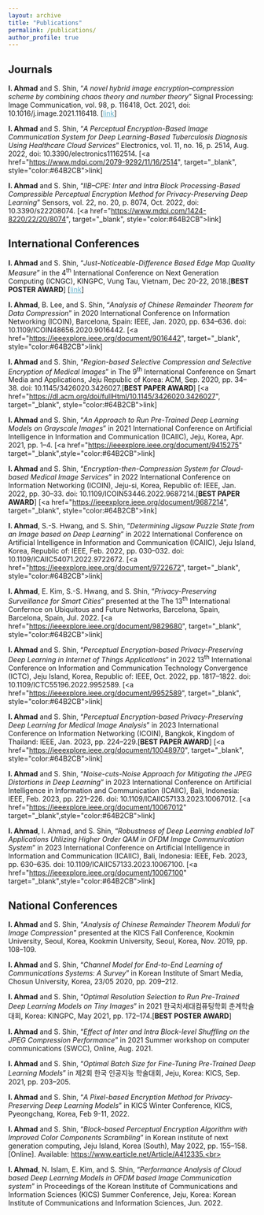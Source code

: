 ```yaml
---
layout: archive
title: "Publications"
permalink: /publications/
author_profile: true
---
```


<h2>Journals</h2>
<b>I. Ahmad</b> and S. Shin, “<i>A novel hybrid image encryption–compression scheme by combining chaos theory and number theory</i>” Signal Processing: Image Communication, vol. 98, p. 116418, Oct. 2021, doi: 10.1016/j.image.2021.116418. [<a href="https://www.sciencedirect.com/science/article/abs/pii/S0923596521001983", target="_blank", style="color:#64B2CB">link</a>]<br>

<b>I. Ahmad</b> and S. Shin, “<i>A Perceptual Encryption-Based Image Communication System for Deep Learning-Based Tuberculosis Diagnosis Using Healthcare Cloud Services</i>” Electronics, vol. 11, no. 16, p. 2514, Aug. 2022, doi: 10.3390/electronics11162514. [<a href="https://www.mdpi.com/2079-9292/11/16/2514", target="_blank", style="color:#64B2CB">link</a>]<br>

<b>I. Ahmad</b> and S. Shin, “<i>IIB–CPE: Inter and Intra Block Processing-Based Compressible Perceptual Encryption Method for Privacy-Preserving Deep Learning</i>” Sensors, vol. 22, no. 20, p. 8074, Oct. 2022, doi: 10.3390/s22208074. [<a href="https://www.mdpi.com/1424-8220/22/20/8074", target="_blank", style="color:#64B2CB">link</a>]<br>


<h2>International Conferences</h2>
<b>I. Ahmad</b> and S. Shin, “<i>Just-Noticeable-Difference Based Edge Map Quality Measure</i>” in the 4<sup>th</sup> International Conference on Next Generation Computing (ICNGC), KINGPC, Vung Tau, Vietnam, Dec 20-22, 2018.[<b>BEST POSTER AWARD</b>] [<a href="https://arxiv.org/abs/2204.03155", target="_blank", style="color:#64B2CB">link</a>]<br>

<b>I. Ahmad</b>, B. Lee, and S. Shin, “<i>Analysis of Chinese Remainder Theorem for Data Compression</i>” in 2020 International Conference on Information Networking (ICOIN), Barcelona, Spain: IEEE, Jan. 2020, pp. 634–636. doi: 10.1109/ICOIN48656.2020.9016442. [<a href="https://ieeexplore.ieee.org/document/9016442", target="_blank", style="color:#64B2CB">link</a>]<br>

<b>I. Ahmad</b>  and S. Shin, “<i>Region-based Selective Compression and Selective Encryption of Medical Images</i>” in The 9<sup>th</sup> International Conference on Smart Media and Applications, Jeju Republic of Korea: ACM, Sep. 2020, pp. 34–38. doi: 10.1145/3426020.3426027.[<b>BEST PAPER AWARD</b>] [<a href="https://dl.acm.org/doi/fullHtml/10.1145/3426020.3426027", target="_blank", style="color:#64B2CB">link</a>]<br>

<b>I. Ahmad</b> and S. Shin, “<i>An Approach to Run Pre-Trained Deep Learning Models on Grayscale Images</i>” in 2021 International Conference on Artificial Intelligence in Information and Communication (ICAIIC), Jeju, Korea, Apr. 2021, pp. 1–4. [<a href="https://ieeexplore.ieee.org/document/9415275" target="_blank",style="color:#64B2CB">link</a>]<br>

<b>I. Ahmad</b> and S. Shin, “<i>Encryption-then-Compression System for Cloud-based Medical Image Services</i>” in 2022 International Conference on Information Networking (ICOIN), Jeju-si, Korea, Republic of: IEEE, Jan. 2022, pp. 30–33. doi: 10.1109/ICOIN53446.2022.9687214.[<b>BEST PAPER AWARD</b>] [<a href="https://ieeexplore.ieee.org/document/9687214", target="_blank", style="color:#64B2CB">link</a>]<br>

<b>I. Ahmad</b>, S.-S. Hwang, and S. Shin, “<i>Determining Jigsaw Puzzle State from an Image based on Deep Learning</i>” in 2022 International Conference on Artificial Intelligence in Information and Communication (ICAIIC), Jeju Island, Korea, Republic of: IEEE, Feb. 2022, pp. 030–032. doi: 10.1109/ICAIIC54071.2022.9722672. [<a href="https://ieeexplore.ieee.org/document/9722672", target="_blank", style="color:#64B2CB">link</a>]<br>

<b>I. Ahmad</b>, E. Kim, S.-S. Hwang, and S. Shin, “<i>Privacy-Preserving Surveillance for Smart Cities</i>” presented at the The 13<sup>th</sup> International Confernce on Ubiquitous and Future Networks, Barcelona, Spain, Barcelona, Spain, Jul. 2022. [<a href="https://ieeexplore.ieee.org/document/9829680", target="_blank",  style="color:#64B2CB">link</a>]<br>

<b>I. Ahmad</b> and S. Shin, “<i>Perceptual Encryption-based Privacy-Preserving Deep Learning in Internet of Things Applications</i>” in 2022 13<sup>th</sup> International Conference on Information and Communication Technology Convergence (ICTC), Jeju Island, Korea, Republic of: IEEE, Oct. 2022, pp. 1817–1822. doi: 10.1109/ICTC55196.2022.9952589. [<a href="https://ieeexplore.ieee.org/document/9952589", target="_blank", style="color:#64B2CB">link</a>]<br>

<b>I. Ahmad</b> and S. Shin, “<i>Perceptual Encryption-based Privacy-Preserving Deep Learning for Medical Image Analysis</i>” in 2023 International Conference on Information Networking (ICOIN), Bangkok, Kingdom of Thailand: IEEE, Jan. 2023, pp. 224–229.[<b>BEST PAPER AWARD</b>] [<a href="https://ieeexplore.ieee.org/document/10048970", target="_blank", style="color:#64B2CB">link</a>]<br>

<b>I. Ahmad</b> and S. Shin, “<i>Noise-cuts-Noise Approach for Mitigating the JPEG Distortions in Deep Learning</i>” in 2023 International Conference on Artificial Intelligence in Information and Communication (ICAIIC), Bali, Indonesia: IEEE, Feb. 2023, pp. 221–226. doi: 10.1109/ICAIIC57133.2023.10067012. [<a href="https://ieeexplore.ieee.org/document/10067012" target="_blank",style="color:#64B2CB">link</a>]<br>

<b>I. Ahmad</b>, I. Ahmad, and S. Shin, “<i>Robustness of Deep Learning enabled IoT Applications Utilizing Higher Order QAM in OFDM Image Communication System</i>” in 2023 International Conference on Artificial Intelligence in Information and Communication (ICAIIC), Bali, Indonesia: IEEE, Feb. 2023, pp. 630–635. doi: 10.1109/ICAIIC57133.2023.10067100. [<a href="https://ieeexplore.ieee.org/document/10067100" target="_blank",style="color:#64B2CB">link</a>]<br>

<h2>National Conferences</h2>
<b>I. Ahmad</b> and S. Shin, “<i>Analysis of Chinese Remainder Theorem Moduli for Image Compression</i>” presented at the KICS Fall Conference, Kookmin University, Seoul, Korea, Kookmin University, Seoul, Korea, Nov. 2019, pp. 108–109.<br>

<b>I. Ahmad</b> and S. Shin, “<i>Channel Model for End-to-End Learning of Communications Systems: A Survey</i>” in Korean Institute of Smart Media, Chosun University, Korea, 23/05 2020, pp. 209–212.<br>

<b>I. Ahmad</b> and S. Shin, “<i>Optimal Resolution Selection to Run Pre-Trained Deep Learning Models on Tiny Images</i>” in 2021 한국차세대컴퓨팅학회 춘계학술대회, Korea: KINGPC, May 2021, pp. 172–174.[<b>BEST POSTER AWARD</b>]<br>

<b>I. Ahmad</b> and S. Shin, “<i>Effect of Inter and Intra Block-level Shuffling on the JPEG Compression Performance</i>” in 2021 Summer workshop on computer communications (SWCC), Online, Aug. 2021.<br>

<b>I. Ahmad</b> and S. Shin, “<i>Optimal Batch Size for Fine-Tuning Pre-Trained Deep Learning Models</i>” in 제2회 한국 인공지능 학술대회, Jeju, Korea: KICS, Sep. 2021, pp. 203–205.<br>

<b>I. Ahmad</b> and S. Shin, “<i>A Pixel-based Encryption Method for Privacy-Preserving Deep Learning Models</i>” in KICS Winter Conference, KICS, Pyeongchang, Korea, Feb 9-11, 2022.<br>

<b>I. Ahmad</b> and S. Shin, “<i>Block-based Perceptual Encryption Algorithm with Improved Color Components Scrambling</i>” in Korean institute of next generation computing, Jeju Island, Korea (South), May 2022, pp. 155–158. [Online]. Available: https://www.earticle.net/Article/A412335.<br>

<b>I. Ahmad</b>, N. Islam, E. Kim, and S. Shin, “<i>Performance Analysis of Cloud based Deep Learning Models in OFDM based Image Communication system</i>” in Proceedings of the Korean Institute of Communications and Information Sciences (KICS) Summer Conference, Jeju, Korea: Korean Institute of Communications and Information Sciences, Jun. 2022.<br>